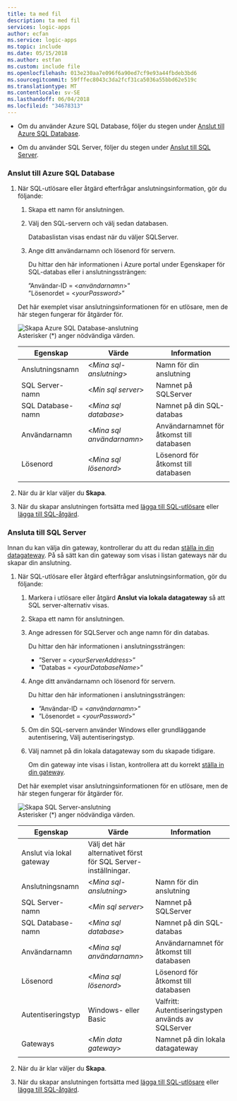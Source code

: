 ```yaml
---
title: ta med fil
description: ta med fil
services: logic-apps
author: ecfan
ms.service: logic-apps
ms.topic: include
ms.date: 05/15/2018
ms.author: estfan
ms.custom: include file
ms.openlocfilehash: 013e230aa7e096f6a90ed7cf9e93a44fbdeb3bd6
ms.sourcegitcommit: 59fffec8043c3da2fcf31ca5036a55bbd62e519c
ms.translationtype: MT
ms.contentlocale: sv-SE
ms.lasthandoff: 06/04/2018
ms.locfileid: "34678313"
---
```

* Om du använder Azure SQL Database, följer du stegen under [Anslut till Azure SQL Database](#connect-azure-sql-db). 

* Om du använder SQL Server, följer du stegen under [Anslut till SQL Server](#connect-sql-server).

<a name="connect-azure-sql-db"></a>

### <a name="connect-to-azure-sql-database"></a>Anslut till Azure SQL Database

1. När SQL-utlösare eller åtgärd efterfrågar anslutningsinformation, gör du följande:

   1. Skapa ett namn för anslutningen.

   2. Välj den SQL-servern och välj sedan databasen. 

      Databaslistan visas endast när du väljer SQLServer.
 
   3. Ange ditt användarnamn och lösenord för servern.

      Du hittar den här informationen i Azure portal under Egenskaper för SQL-databas eller i anslutningssträngen: 
      
      ”Användar-ID = <*användarnamn*>”
      <br>
      ”Lösenordet = <*yourPassword*>”

   Det här exemplet visar anslutningsinformationen för en utlösare, men de här stegen fungerar för åtgärder för.

   ![Skapa Azure SQL Database-anslutning](./media/connectors-create-api-sqlazure/azure-sql-database-create-connection.png)
   <br>
   Asterisker (*) anger nödvändiga värden.

   | Egenskap  | Värde | Information | 
   |----------|-------|---------| 
   | Anslutningsnamn | <*Mina sql-anslutning*> | Namn för din anslutning | 
   | SQL Server-namn | <*Min sql server*> | Namnet på SQLServer |
   | SQL Database-namn | <*Mina sql database*>  | Namnet på din SQL-databas | 
   | Användarnamn | <*Mina sql användarnamn*> | Användarnamnet för åtkomst till databasen |
   | Lösenord | <*Mina sql lösenord*> | Lösenord för åtkomst till databasen | 
   |||| 

2. När du är klar väljer du **Skapa**.

3. När du skapar anslutningen fortsätta med [lägga till SQL-utlösare](#add-sql-trigger) eller [lägga till SQL-åtgärd](#add-sql-action).

<a name="connect-sql-server"></a>

### <a name="connect-to-sql-server"></a>Ansluta till SQL Server

Innan du kan välja din gateway, kontrollerar du att du redan [ställa in din datagateway](https://docs.microsoft.com/azure/logic-apps/logic-apps-gateway-connection). På så sätt kan din gateway som visas i listan gateways när du skapar din anslutning.

1. När SQL-utlösare eller åtgärd efterfrågar anslutningsinformation, gör du följande:

   1. Markera i utlösare eller åtgärd **Anslut via lokala datagateway** så att SQL server-alternativ visas.

   2. Skapa ett namn för anslutningen.

   3. Ange adressen för SQLServer och ange namn för din databas.
   
      Du hittar den här informationen i anslutningssträngen: 
      
      * ”Server = <*yourServerAddress*>”
      * ”Databas = <*yourDatabaseName*>”

   4. Ange ditt användarnamn och lösenord för servern.

      Du hittar den här informationen i anslutningssträngen: 
      
      * ”Användar-ID = <*användarnamn*>”
      * ”Lösenordet = <*yourPassword*>”

   5. Om din SQL-servern använder Windows eller grundläggande autentisering, Välj autentiseringstyp.

   6. Välj namnet på din lokala datagateway som du skapade tidigare.
   
      Om din gateway inte visas i listan, kontrollera att du korrekt [ställa in din gateway](https://docs.microsoft.com/azure/logic-apps/logic-apps-gateway-connection).

   Det här exemplet visar anslutningsinformationen för en utlösare, men de här stegen fungerar för åtgärder för.

   ![Skapa SQL Server-anslutning](./media/connectors-create-api-sqlazure/sql-server-create-connection.png)
   <br>
   Asterisker (*) anger nödvändiga värden.

   | Egenskap  | Värde | Information | 
   |----------|-------|---------| 
   | Anslut via lokal gateway | Välj det här alternativet först för SQL Server-inställningar. | | 
   | Anslutningsnamn | <*Mina sql-anslutning*> | Namn för din anslutning | 
   | SQL Server-namn | <*Min sql server*> | Namnet på SQLServer |
   | SQL Database-namn | <*Mina sql database*>  | Namnet på din SQL-databas |
   | Användarnamn | <*Mina sql användarnamn*> | Användarnamnet för åtkomst till databasen |
   | Lösenord | <*Mina sql lösenord*> | Lösenord för åtkomst till databasen | 
   | Autentiseringstyp | Windows- eller Basic | Valfritt: Autentiseringstypen används av SQLServer | 
   | Gateways | <*Min data gateway*> | Namnet på din lokala datagateway | 
   |||| 

2. När du är klar väljer du **Skapa**. 

3. När du skapar anslutningen fortsätta med [lägga till SQL-utlösare](#add-sql-trigger) eller [lägga till SQL-åtgärd](#add-sql-action).
